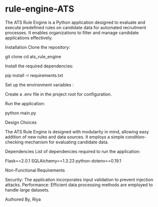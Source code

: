 # rule-engine-ATS
The ATS Rule Engine is a Python application designed to evaluate and execute predefined rules on candidate data for automated recruitment processes. It enables organizations to filter and manage candidate applications effectively.

Installation Clone the repository:

git clone cd ats_rule_engine

Install the required dependencies:

pip install -r requirements.txt

Set up the environment variables :

Create a .env file in the project root for configuration.

Run the application:

python main.py

Design Choices

The ATS Rule Engine is designed with modularity in mind, allowing easy addition of new rules and data sources. It employs a simple condition-checking mechanism for evaluating candidate data.

Dependencies List of dependencies required to run the application:

Flask==2.0.1 SQLAlchemy==1.3.23 python-dotenv==0.19.1

Non-Functional Requirements

Security: The application incorporates input validation to prevent injection attacks. 
Performance: Efficient data processing methods are employed to handle large datasets.

Authored By, 
Riya
